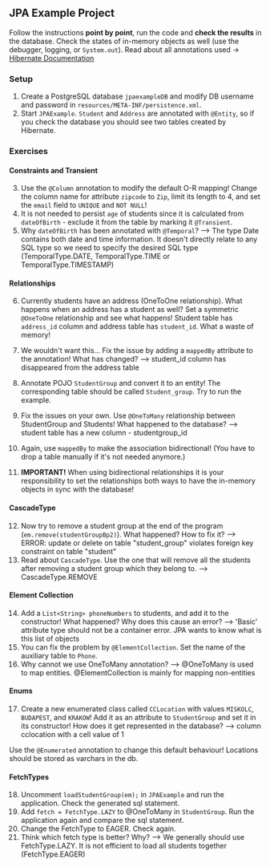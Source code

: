 ## JPA Example Project

Follow the instructions **point by point**, run the code and **check the results** in the database. Check the states of in-memory objects as well (use the debugger, logging, or `System.out`). Read about all annotations used -> [Hibernate Documentation](http://docs.jboss.org/hibernate/orm/5.2/userguide/html_single/Hibernate_User_Guide.html)

### Setup

1. Create a PostgreSQL database `jpaexampleDB` and modify DB username and password in `resources/META-INF/persistence.xml`.
2. Start `JPAExample`. `Student` and `Address` are annotated with `@Entity`, so if you check the database you should see two tables created by Hibernate.

### Exercises

#### Constraints and Transient

3. Use the `@Column` annotation to modify the default O-R mapping! Change the column name for attribute `zipcode` to `Zip`, limit its length to 4, and set the `email` field to `UNIQUE` and `NOT NULL`!
4. It is not needed to persist `age` of students since it is calculated from `dateOfBirth` - exclude it from the table by marking it `@Transient`.
5. Why `dateOfBirth` has been annotated with `@Temporal`?
    --> The type Date contains both date and time information. It doesn't directly relate to any SQL type so we need to specify the desired SQL type (TemporalType.DATE, TemporalType.TIME or TemporalType.TIMESTAMP)

#### Relationships

6. Currently students have an address (OneToOne relationship). What happens when an address has a student as well? Set a symmetric `@OneToOne` relationship and see what happens! Student table has `address_id` column and address table has `student_id`. What a waste of memory!
7. We wouldn't want this... Fix the issue by adding a `mappedBy` attribute to the annotation! What has changed?
    --> student_id column has disappeared from the address table

8. Annotate POJO `StudentGroup` and convert it to an entity! The corresponding table should be called `Student_group`. Try to run the example.
9. Fix the issues on your own. Use `@OneToMany` relationship between StudentGroup and Students! What happened to the database?
    --> student table has a new column - studentgroup_id

10. Again, use `mappedBy` to make the association bidirectional! (You have to drop a table manually if it's not needed anymore.)
11. **IMPORTANT!** When using bidirectional relationships it is your responsibility to set the relationships both ways to have the in-memory objects in sync with the database!

#### CascadeType

12. Now try to remove a student group at the end of the program (`em.remove(studentGroupBp2)`). What happened? How to fix it?
    --> ERROR: update or delete on table "student_group" violates foreign key constraint on table "student"
13. Read about `CascadeType`. Use the one that will remove all the students after removing a student group which they belong to.
    --> CascadeType.REMOVE

#### Element Collection

14. Add a `List<String> phoneNumbers` to students, and add it to the constructor! What happened? Why does this cause an error?
    --> 'Basic' attribute type should not be a container error. JPA wants to know what is this list of objects
15. You can fix the problem by `@ElementCollection`. Set the name of the auxiliary table to `Phone`.
16. Why cannot we use OneToMany annotation?
    --> @OneToMany is used to map entities. @ElementCollection is mainly for mapping non-entities

#### Enums

17. Create a new enumerated class called `CCLocation` with values `MISKOLC`, `BUDAPEST`, and `KRAKOW`! Add it as an attribute to `StudentGroup` and set it in its constructor! How does it get represented in the database?
    --> column cclocation with a cell value of 1

Use the `@Enumerated` annotation to change this default behaviour! Locations should be stored as varchars in the db.

#### FetchTypes

18. Uncomment `loadStudentGroup(em);` in `JPAExample` and run the application. Check the generated sql statement.
19. Add `fetch = FetchType.LAZY` to @OneToMany in `StudentGroup`. Run the application again and compare the sql statement.
20. Change the FetchType to EAGER. Check again.
21. Think which fetch type is better? Why?
    --> We generally should use FetchType.LAZY. It is not efficient to load all students together (FetchType.EAGER)